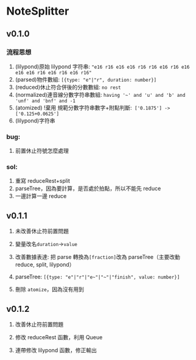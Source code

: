 # NoteSplitter

## v0.1.0

### 流程思想

1. (lilypond)原始 lilypond 字符串: `"e16 r16 e16 e16 r16 r16 e16 r16 e16 e16 e16 r16 e16 r16 e16 r16"`
2. (parsed)物件數組: `[{type: "e"|"r", duration: number}]`
3. (reduced)休止符合併後的分數數組: `no rest`
4. (normalized)連音線分數字符串數組: `having '~' and 'u' and 'b' and 'unf' and 'bnf' and -1`
5. (atomized) !棄用 規範分數字符串數字+附點判斷:` ['0.1875'] -> ['0.125+0.0625']`
6. (lilypond)字符串

### bug:

1. 前置休止符號怎麼處理

### sol:

1. 重寫 reduceRest+split
2. parseTree，因為要計算，是否處於拍點，所以不能先 reduce
3. 一邊計算一邊 reduce

## v0.1.1

1. 未改善休止符前置問題

2. 變量改名`duration`->`value`

3. 改善數據表達: 把 parse 轉換為`[fraction]`改為 parseTree（主要改動 reduce, split, lilypond）

4. parseTree: `[{type: "e"|"r"|"e~"|"~"|"finish", value: number}]`

5. 刪除 `atomize`，因為沒有用到

## v0.1.2

1. 改善休止符前置問題

2. 修改 reduceRest 函數，利用 Queue

3. 連帶修改 lilypond 函數，修正輸出
